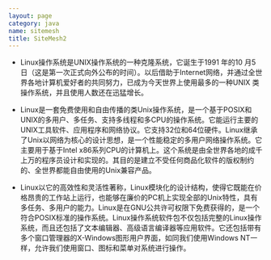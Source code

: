 ```yaml
---
layout: page
category: java
name: sitemesh
title: SiteMesh2
---
```


* Linux操作系统是UNIX操作系统的一种克隆系统，它诞生于1991 年的10 月5 日（这是第一次正式向外公布的时间）。以后借助于Internet网络，并通过全世界各地计算机爱好者的共同努力，已成为今天世界上使用最多的一种UNIX 类操作系统，并且使用人数还在迅猛增长。

* Linux是一套免费使用和自由传播的类Unix操作系统，是一个基于POSIX和UNIX的多用户、多任务、支持多线程和多CPU的操作系统。它能运行主要的UNIX工具软件、应用程序和网络协议。它支持32位和64位硬件。Linux继承了Unix以网络为核心的设计思想，是一个性能稳定的多用户网络操作系统。它主要用于基于Intel x86系列CPU的计算机上。这个系统是由全世界各地的成千上万的程序员设计和实现的。其目的是建立不受任何商品化软件的版权制约的、全世界都能自由使用的Unix兼容产品。

* Linux以它的高效性和灵活性著称，Linux模块化的设计结构，使得它既能在价格昂贵的工作站上运行，也能够在廉价的PC机上实现全部的Unix特性，具有多任务、多用户的能力。Linux是在GNU公共许可权限下免费获得的，是一个符合POSIX标准的操作系统。Linux操作系统软件包不仅包括完整的Linux操作系统，而且还包括了文本编辑器、高级语言编译器等应用软件。它还包括带有多个窗口管理器的X-Windows图形用户界面，如同我们使用Windows NT一样，允许我们使用窗口、图标和菜单对系统进行操作。